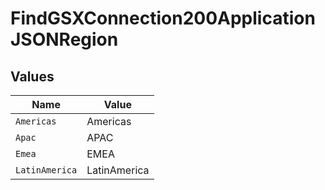 # FindGSXConnection200ApplicationJSONRegion


## Values

| Name           | Value          |
| -------------- | -------------- |
| `Americas`     | Americas       |
| `Apac`         | APAC           |
| `Emea`         | EMEA           |
| `LatinAmerica` | LatinAmerica   |
